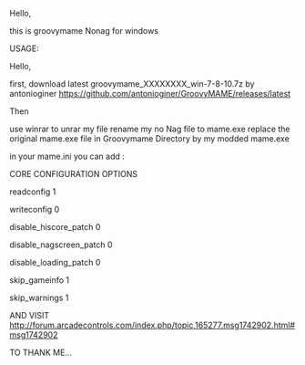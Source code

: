 Hello,

this is groovymame Nonag for windows




USAGE:

Hello,

first, download latest groovymame_XXXXXXXX_win-7-8-10.7z by  antonioginer
https://github.com/antonioginer/GroovyMAME/releases/latest


Then

use winrar to unrar my file
rename my no Nag file to mame.exe
replace the original mame.exe file in Groovymame Directory by my modded mame.exe



in your mame.ini you can add :

CORE CONFIGURATION OPTIONS

readconfig   1

writeconfig   0

disable_hiscore_patch 0

disable_nagscreen_patch 0

disable_loading_patch 0

skip_gameinfo 1

skip_warnings 1




AND VISIT http://forum.arcadecontrols.com/index.php/topic,165277.msg1742902.html#msg1742902

TO THANK ME...

